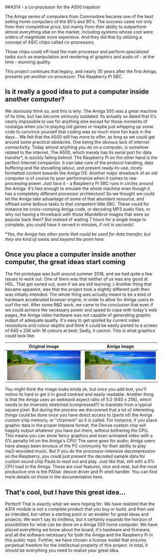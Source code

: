 ##A314 - a co-processor for the A500 trapdoor

﻿The Amiga series of computers from Commodore became one of the best selling home computers of the 80's and 90's. The success came not only from their competitive price, but mainly from their ability to outperform almost everything else on the market, including systems whose cost were orders of magnitude more expensive. And they did that by utilizing a concept of ASIC chips called co-processors. 

Those chips could off-load the main processor and perform specialized tasks such as manipulation and rendering of graphics and audio of - at the time - stunning quality.

This project continues that legacy, and nearly 35 years after the first Amiga, presents yet another co-processor: The Raspberry Pi SBC.
## Is it really a good idea to put a computer inside another computer?
We obviously think so, and this is why:
The Amiga 500 was a great machine of its time, but has become seriously outdated. Its actually so dated that it's nearly impossible to use for anything else except for those moments of nostalgia when you're playing old games or maybe just whipping up some code to convince yourself that coding was so much more fun back in the days... We felt that the A500 still has more to offer, as long as we could get around some practical obstacles.
One being the obvious lack of internet connectivity. Today almost anything you do on a computer, is somehow related to the internet. The A500, which merely has its serial port for data transfer*, is quickly falling behind. The Raspberry Pi on the other hand is the perfect Internet companion. It can take care of the protocol handling, data buffering and file shovelling labour, and present ready-to-use, nicely formatted content towards the Amiga OS.
Another major drawback of an old computer is of course its poor performance when it comes to raw processing power. Just face it - a Raspberry Pi SBC runs in circles around the Amiga. It's fast enough to emulate the whole machine even though it has a completely different processor architecture! So we thought we could let the Amiga take advantage of some of that abundant resource, and offload some tedious tasks to that competent little SBC. These could for instance be cross-comping Amiga code, or decoding MP3 audio files, or why not having a throwback with those Mandelbrot images that were so popular back then? But instead of waiting 7 hours for a single image to complete, you could have it served in minutes, if not in seconds!

*_Yes, the Amiga has other ports that could be used for data transfer, but they are kind of exotic and beyond the point here._
## Once you place a computer inside another computer, the great ideas start coming
The fist prototype was built around summer 2018, and we had quite a few issues to work out. One of them was that neither of us was any good at HDL. That got sorted out, even if we are still learning :) Another thing that became apparent, was that the project took a slightly different path then was initially intended: The whole thing was actually meant to be a kind of hardware accelerated browser engine, in order to allow for Amiga users to surf the net. After some R&D work, we came to the conclusion that even if we could achieve the necessary power and speed to cope with today's web pages, the Amiga video hardware was not capable of generating graphic output of adequate quality. It's easy to get spoiled by current video resolutions and colour depths and think it could be easily ported to a screen of 640 x 256 with 16 colours at best. Sadly, it cannot. This is what graphics could look like:

| Original image | Amiga image |
:-------------------------:|:-------------------------:
![Original image](./Pictures/img.jpg) | ![Amiga image](./Pictures/A_img.png)

You might think the image looks kinda ok, but once you add text, you'll notice its hard to get it in good contrast and easily readable. Another thing is that the Amiga uses an awkward aspect ratio of 5:2 (640 x 256), which needs to be inversely stretched (compressed?) to translate from a typical square pixel. 
But during the process we discovered that a lot of interesting things could be done once you have direct access to (parts of) the Amiga custom chip memory, or "chipmem" as it is called. For instance, if you place graphic data in the proper bitplane format, the Denise custom chip will happily output whatever you have put there, without bothering the CPU. This means you can show fancy graphics and even animated video with a 0% penalty hit on the Amiga's CPU! The same goes for audio; Amiga users have always been envious of the PC community for their ability to play mp3-encoded music. But if you do the processor-intensive decompression on the Raspberry, you could just present the decoded sample data for custom sound chip Paula to read out and play. Just like that, still with a 0% CPU load in the Amiga.
Those are cool features, nice and neat, but the most productive one is the PiDisk: device driver and Pi shell handler. You can find more details on those in the documentation here.
## That's cool, but I have this great idea...
Perfect! That is exactly what we were hoping for. We have realized that the A314 module is not a complete product that you buy or build, and then use as intended, but rather a starting point or an enabler for great ideas and projects. We won't say its limitless, but it certainly expands the horizon of possibilities for what can be done on a Amiga 500 home computer.
We have placed everything we know about the board, it's hardware and firmware, and all the software necessary for both the Amiga and the Raspberry Pi in this public repo. Further, we have chosen a license model that ensures perpetual freedom for the intellectual property of this project. In total, it should be everything you need to realize your great idea.
<!--stackedit_data:
eyJoaXN0b3J5IjpbLTc1NDYyNjUzMCwtMjA2NDE5MjMxNSwtMT
IyNDM5MDUyN119
-->